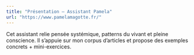 ```yaml
---
title: "Présentation – Assistant Pamela"
url: "https://www.pamelamagotte.fr/"
---
```

Cet assistant relie pensée systémique, patterns du vivant et pleine conscience.
Il s’appuie sur mon corpus d’articles et propose des exemples concrets + mini-exercices.

